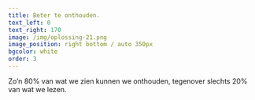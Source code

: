 ```yaml
---
title: Beter te onthouden.
text_left: 0
text_right: 170
image: /img/oplossing-21.png
image_position: right bottom / auto 350px
bgcolor: white
order: 3
---
```


Zo’n 80% van wat we zien kunnen we onthouden, tegenover slechts 20% van wat we lezen.